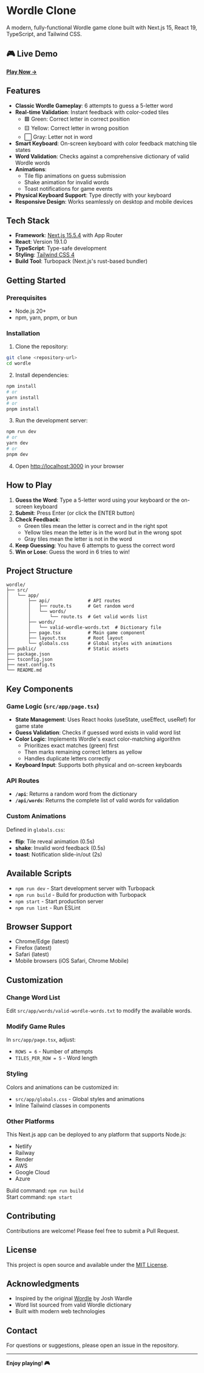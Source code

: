 # Wordle Clone

A modern, fully-functional Wordle game clone built with Next.js 15, React 19, TypeScript, and Tailwind CSS.

## 🎮 Live Demo

**[Play Now →](https://wordleclone-nu.vercel.app/)**

## Features

- **Classic Wordle Gameplay**: 6 attempts to guess a 5-letter word
- **Real-time Validation**: Instant feedback with color-coded tiles
  - 🟩 Green: Correct letter in correct position
  - 🟨 Yellow: Correct letter in wrong position
  - ⬜ Gray: Letter not in word
- **Smart Keyboard**: On-screen keyboard with color feedback matching tile states
- **Word Validation**: Checks against a comprehensive dictionary of valid Wordle words
- **Animations**: 
  - Tile flip animations on guess submission
  - Shake animation for invalid words
  - Toast notifications for game events
- **Physical Keyboard Support**: Type directly with your keyboard
- **Responsive Design**: Works seamlessly on desktop and mobile devices

## Tech Stack

- **Framework**: [Next.js 15.5.4](https://nextjs.org/) with App Router
- **React**: Version 19.1.0
- **TypeScript**: Type-safe development
- **Styling**: [Tailwind CSS 4](https://tailwindcss.com/)
- **Build Tool**: Turbopack (Next.js's rust-based bundler)

## Getting Started

### Prerequisites

- Node.js 20+ 
- npm, yarn, pnpm, or bun

### Installation

1. Clone the repository:
```bash
git clone <repository-url>
cd wordle
```

2. Install dependencies:
```bash
npm install
# or
yarn install
# or
pnpm install
```

3. Run the development server:
```bash
npm run dev
# or
yarn dev
# or
pnpm dev
```

4. Open [http://localhost:3000](http://localhost:3000) in your browser

## How to Play

1. **Guess the Word**: Type a 5-letter word using your keyboard or the on-screen keyboard
2. **Submit**: Press Enter (or click the ENTER button)
3. **Check Feedback**: 
   - Green tiles mean the letter is correct and in the right spot
   - Yellow tiles mean the letter is in the word but in the wrong spot
   - Gray tiles mean the letter is not in the word
4. **Keep Guessing**: You have 6 attempts to guess the correct word
5. **Win or Lose**: Guess the word in 6 tries to win!

## Project Structure

```
wordle/
├── src/
│   └── app/
│       ├── api/              # API routes
│       │   ├── route.ts      # Get random word
│       │   └── words/
│       │       └── route.ts  # Get valid words list
│       ├── words/
│       │   └── valid-wordle-words.txt  # Dictionary file
│       ├── page.tsx          # Main game component
│       ├── layout.tsx        # Root layout
│       └── globals.css       # Global styles with animations
├── public/                   # Static assets
├── package.json
├── tsconfig.json
├── next.config.ts
└── README.md
```

## Key Components

### Game Logic (`src/app/page.tsx`)

- **State Management**: Uses React hooks (useState, useEffect, useRef) for game state
- **Guess Validation**: Checks if guessed word exists in valid word list
- **Color Logic**: Implements Wordle's exact color-matching algorithm
  - Prioritizes exact matches (green) first
  - Then marks remaining correct letters as yellow
  - Handles duplicate letters correctly
- **Keyboard Input**: Supports both physical and on-screen keyboards

### API Routes

- **`/api`**: Returns a random word from the dictionary
- **`/api/words`**: Returns the complete list of valid words for validation

### Custom Animations

Defined in `globals.css`:
- **flip**: Tile reveal animation (0.5s)
- **shake**: Invalid word feedback (0.5s)
- **toast**: Notification slide-in/out (2s)

## Available Scripts

- `npm run dev` - Start development server with Turbopack
- `npm run build` - Build for production with Turbopack
- `npm start` - Start production server
- `npm run lint` - Run ESLint

## Browser Support

- Chrome/Edge (latest)
- Firefox (latest)
- Safari (latest)
- Mobile browsers (iOS Safari, Chrome Mobile)

## Customization

### Change Word List

Edit `src/app/words/valid-wordle-words.txt` to modify the available words.

### Modify Game Rules

In `src/app/page.tsx`, adjust:
- `ROWS = 6` - Number of attempts
- `TILES_PER_ROW = 5` - Word length

### Styling

Colors and animations can be customized in:
- `src/app/globals.css` - Global styles and animations
- Inline Tailwind classes in components

### Other Platforms

This Next.js app can be deployed to any platform that supports Node.js:
- Netlify
- Railway
- Render
- AWS
- Google Cloud
- Azure

Build command: `npm run build`  
Start command: `npm start`

## Contributing

Contributions are welcome! Please feel free to submit a Pull Request.

## License

This project is open source and available under the [MIT License](LICENSE).

## Acknowledgments

- Inspired by the original [Wordle](https://www.nytimes.com/games/wordle/) by Josh Wardle
- Word list sourced from valid Wordle dictionary
- Built with modern web technologies

## Contact

For questions or suggestions, please open an issue in the repository.

---

**Enjoy playing! 🎮**

